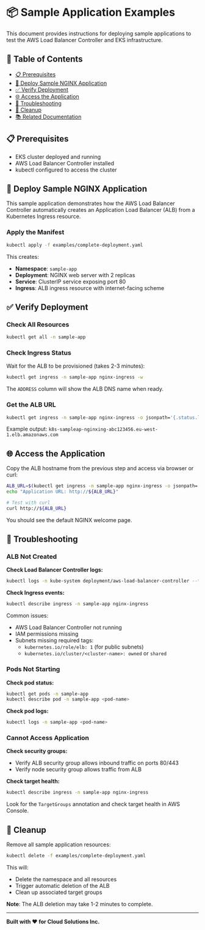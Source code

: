 # 📦 Sample Application Examples <!-- omit in toc -->

This document provides instructions for deploying sample applications to test the AWS Load Balancer Controller and EKS infrastructure.

## 📑 Table of Contents <!-- omit in toc -->

- [📋 Prerequisites](#-prerequisites)
- [🚀 Deploy Sample NGINX Application](#-deploy-sample-nginx-application)
- [✅ Verify Deployment](#-verify-deployment)
- [🌐 Access the Application](#-access-the-application)
- [🔧 Troubleshooting](#-troubleshooting)
- [🧹 Cleanup](#-cleanup)
- [📚 Related Documentation](#-related-documentation)

## 📋 Prerequisites

- EKS cluster deployed and running
- AWS Load Balancer Controller installed
- kubectl configured to access the cluster

## 🚀 Deploy Sample NGINX Application

This sample application demonstrates how the AWS Load Balancer Controller automatically creates an Application Load Balancer (ALB) from a Kubernetes Ingress resource.

### Apply the Manifest

```bash
kubectl apply -f examples/complete-deployment.yaml
```

This creates:
- **Namespace**: `sample-app`
- **Deployment**: NGINX web server with 2 replicas
- **Service**: ClusterIP service exposing port 80
- **Ingress**: ALB ingress resource with internet-facing scheme

## ✅ Verify Deployment

### Check All Resources

```bash
kubectl get all -n sample-app
```

### Check Ingress Status

Wait for the ALB to be provisioned (takes 2-3 minutes):

```bash
kubectl get ingress -n sample-app nginx-ingress -w
```

The `ADDRESS` column will show the ALB DNS name when ready.

### Get the ALB URL

```bash
kubectl get ingress -n sample-app nginx-ingress -o jsonpath='{.status.loadBalancer.ingress[0].hostname}'
```

Example output: `k8s-sampleap-nginxing-abc123456.eu-west-1.elb.amazonaws.com`

## 🌐 Access the Application

Copy the ALB hostname from the previous step and access via browser or curl:

```bash
ALB_URL=$(kubectl get ingress -n sample-app nginx-ingress -o jsonpath='{.status.loadBalancer.ingress[0].hostname}')
echo "Application URL: http://${ALB_URL}"

# Test with curl
curl http://${ALB_URL}
```

You should see the default NGINX welcome page.

## 🔧 Troubleshooting

### ALB Not Created

**Check Load Balancer Controller logs:**

```bash
kubectl logs -n kube-system deployment/aws-load-balancer-controller --tail=50
```

**Check Ingress events:**

```bash
kubectl describe ingress -n sample-app nginx-ingress
```

Common issues:
- AWS Load Balancer Controller not running
- IAM permissions missing
- Subnets missing required tags:
  - `kubernetes.io/role/elb: 1` (for public subnets)
  - `kubernetes.io/cluster/<cluster-name>: owned` or `shared`

### Pods Not Starting

**Check pod status:**

```bash
kubectl get pods -n sample-app
kubectl describe pod -n sample-app <pod-name>
```

**Check pod logs:**

```bash
kubectl logs -n sample-app <pod-name>
```

### Cannot Access Application

**Check security groups:**
- Verify ALB security group allows inbound traffic on ports 80/443
- Verify node security group allows traffic from ALB

**Check target health:**
```bash
kubectl describe ingress -n sample-app nginx-ingress
```

Look for the `TargetGroups` annotation and check target health in AWS Console.

## 🧹 Cleanup

Remove all sample application resources:

```bash
kubectl delete -f examples/complete-deployment.yaml
```

This will:
- Delete the namespace and all resources
- Trigger automatic deletion of the ALB
- Clean up associated target groups

**Note**: The ALB deletion may take 1-2 minutes to complete.

---

**Built with ❤️ for Cloud Solutions Inc.**
